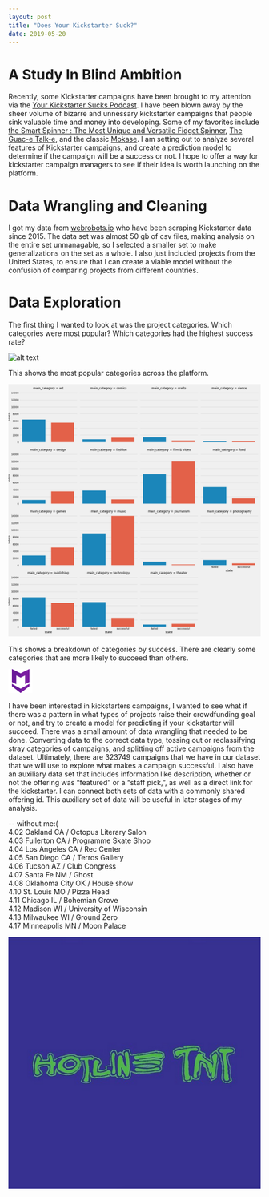 ```yaml
---
layout: post
title: "Does Your Kickstarter Suck?"
date: 2019-05-20
---
```

# A Study In Blind Ambition


Recently, some Kickstarter campaigns have been brought to my attention via the [Your Kickstarter Sucks Podcast](https://soundcloud.com/ykspod). I have been blown away by the sheer volume of bizarre and unnessary kickstarter campaigns that people sink valuable time and money into developing. Some of my favorites include [the Smart Spinner : The Most Unique and Versatile Fidget Spinner](https://www.kickstarter.com/projects/270360067/smart-spinner-the-most-unique-and-versatile-fidget?ref=discovery), [The Guac-e Talk-e](https://www.kickstarter.com/projects/638032122/the-guac-e-talk-e), and the classic [Mokase](https://www.kickstarter.com/projects/mokase/mokase-your-mobile-phone-cover-makes-even-coffee). I am setting out to analyze several features of Kickstarter campaigns, and create a prediction model to determine if the campaign will be a success or not. I hope to offer a way for kickstarter campaign managers to see if their idea is worth launching on the platform.


# Data Wrangling and Cleaning

I got my data from [webrobots.io](https://webrobots.io/kickstarter-datasets/) who have been scraping Kickstarter data since 2015. The data set was almost 50 gb of csv files, making analysis on the entire set unmanagable, so I selected a smaller set to make generalizations on the set as a whole. I also just included projects from the United States, to ensure that I can create a viable model without the confusion of comparing projects from different countries. 


# Data Exploration

The first thing I wanted to look at was the project categories. Which categories were most popular? Which categories had the highest success rate? 


![alt text](/../img/cat_counts.png "cat_counts")

This shows the most popular categories across the platform. 

![alt text](/../img/cat_plot.png "cat_ratio")

This shows a breakdown of categories by success. There are clearly some categories that are more likely to succeed than others. 




![alt text](https://github.com/adam-p/markdown-here/raw/master/src/common/images/icon48.png "Logo Title Text 1")







I have been interested in kickstarters campaigns, I wanted to see what if there was a pattern in what types of projects raise their crowdfunding goal or not, and try to create a model for predicting if your kickstarter will succeed. There was a small amount of data wrangling that needed to be done. Converting data to the correct data type, tossing out or reclassifying stray categories of campaigns, and splitting off active campaigns from the dataset. Ultimately, there are 323749 campaigns that we have in our dataset that we will use to explore what makes a campaign successful. I also have an auxiliary data set that includes information like description, whether or not the offering was “featured” or a “staff pick,”, as well as a direct link for the kickstarter. I can connect both sets of data with a commonly shared offering id. This auxiliary set of data will be useful in later stages of my analysis. 





-- without me:(  
4.02 Oakland CA / Octopus Literary Salon  
4.03 Fullerton CA / Programme Skate Shop  
4.04 Los Angeles CA / Rec Center  
4.05 San Diego CA / Terros Gallery  
4.06 Tucson AZ / Club Congress  
4.07 Santa Fe NM / Ghost  
4.08 Oklahoma City OK / House show  
4.10 St. Louis MO / Pizza Head  
4.11 Chicago IL / Bohemian Grove  
4.12 Madison WI / University of Wisconsin  
4.13 Milwaukee WI / Ground Zero  
4.17 Minneapolis MN / Moon Palace   

![alt text](/../img/hotline.png "hotline")
